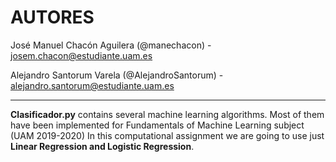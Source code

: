 # AUTORES

José Manuel Chacón Aguilera (@manechacon) - josem.chacon@estudiante.uam.es

Alejandro Santorum Varela (@AlejandroSantorum) - alejandro.santorum@estudiante.uam.es

--------------------------------------

**Clasificador.py** contains several machine learning algorithms.
Most of them have been implemented for Fundamentals of Machine Learning subject (UAM 2019-2020)
In this computational assignment we are going to use just **Linear Regression and Logistic Regression**.
